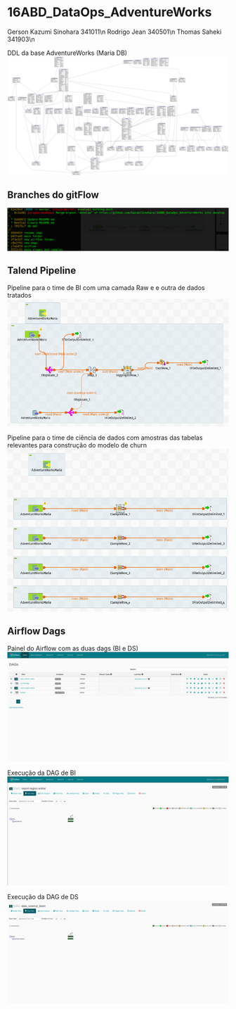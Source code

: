# 16ABD_DataOps_AdventureWorks

Gerson Kazumi Sinohara 341011\n
Rodrigo Jean 340501\n
Thomas Saheki 341903\n

DDL da base AdventureWorks (Maria DB)
![Screenshot](docs/AdventureWorks2014_ddl.png)

## Branches do gitFlow
![Screenshot](docs/gitflow_branches.png)

## Talend Pipeline
Pipeline para o time de BI com uma camada Raw e e outra de dados tratados
![Screenshot](docs/bi_pipeline.png)

Pipeline para o time de ciência de dados com amostras das tabelas relevantes para construção do modelo de churn
![Screenshot](docs/ds_pipeline.png)

## Airflow Dags
Painel do Airflow com as duas dags (BI e DS)
![Screenshot](docs/airflow_panel.png)

Execução da DAG de BI
![Screenshot](docs/bi_dag.png)

Execução da DAG de DS
![Screenshot](docs/ds_dag.png)
